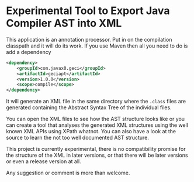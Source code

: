 # Experimental Tool to Export Java Compiler AST into XML

This application is an annotation processor. Put in on the compilation
classpath and it will do its work. If you use Maven then all you need
to do is add a dependency

```xml
<dependency>
    <groupId>com.javax0.geci</groupId>
    <artifactId>geciapt</artifactId>
    <version>1.0.0</version>
    <scope>compile</scope>
</dependency>
``` 

It will generate an XML file in the same directory where the `.class`
files are generated containing the Abstract Syntax Tree of the
individual files.

You can open the XML files to see how the AST structure looks like or
you can create a tool that analyses the generated XML structures using
the well known XML APIs using XPath whatnot. You can also have a look at
the source to learn the not too well documented AST structure.

This project is currently experimental, there is no compatibility
promise for the structure of the XML in later versions, or that there
will be later versions or even a release version at all.

Any suggestion or comment is more than welcome.